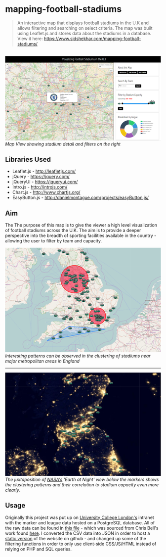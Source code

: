 # mapping-football-stadiums
> An interactive map that displays football stadiums in the U.K and allows filtering and searching on select criteria. The map was built using Leaflet.js and stores data about the stadiums in a database. View it here: https://www.sidshekhar.com/mapping-football-stadiums/
<br>



<img src="Images/screenshot5.PNG" alt="site screenshot">
<em>Map View showing stadium detail and filters on the right</em>
<br>

## Libraries Used
* Leaflet.js - http://leafletjs.com/
* jQuery - https://jquery.com/
* jQueryUI - https://jqueryui.com/
* Intro.js - http://introjs.com/
* Chart.js - http://www.chartjs.org/
* EasyButton.js - http://danielmontague.com/projects/easyButton.js/


## Aim
The The purpose of this map is to give the viewer a high level visualization of football stadiums across the U.K. The aim is to provide a deeper perspective into the breadth of sporting facilities available in the country - allowing the user to filter by team and capacity. 

<img src="Images/southUK.PNG" alt="photo of clustering markers">
<em>Interesting patterns can be observed in the clustering of stadiums near major metropolitan areas in England</em>
<hr>

<img src="Images/northernlights.PNG" alt="photo of earth at night">
<em>The juxtaposition of <a href="https://www.nasa.gov/topics/earth/earthday/gall_earth_night.html">NASA's</a> 'Earth at Night' view below the markers shows the clustering patterns and their correlation to stadium capacity even more clearly. </em>
<br>

## Usage
Originally this project was put up on <a href="https://www.ucl.ac.uk/"> University College London's</a> intranet with the marker and league data hosted on a PostgreSQL database. All of the raw data can be found in [this file](dataloader2.sql) - which was sourced from Chris Bell's work found <a href="https://www.doogal.co.uk/FootballStadiums.php">here</a>. I converted the CSV data into JSON in order to host a <a href='https://www.sidshekhar.com/mapping-football-stadiums'/>static version</a> of the website on github - and changed up some of the filtering functions in order to only use client-side CSS/JS/HTML instead of relying on PHP and SQL queries.
